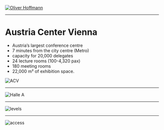 ## 

[![Oliver Hoffmann](http://res.cloudinary.com/ontore/image/upload/fl_any_format,q_auto:best/v1507060694/17-0678_BMVIT_VK_Hoffmann-2_s7gcqs.png)](https://docs.google.com/presentation/d/11d8lDj-lxInCdtOpae_AtVXOdP7xbsLaKUItDBp60Cc/edit?usp=drivesdk)

---

# Austria Center Vienna

* Austria’s largest conference centre 
* 7 minutes from the city centre (Metro)
* capacity for 20,000 delegates 
* 24 lecture rooms (100-4,320 pax)
* 180 meeting rooms
* 22,000 m² of exhibition space.

![ACV](http://res.cloudinary.com/ontore/image/upload/fl_any_format,q_auto:best/v1507086659/image9_ozmxy0.png)

---

![Halle A](http://res.cloudinary.com/ontore/image/upload/fl_any_format,q_auto:best/v1507087387/image10_hutdmm.png)

---

![levels](http://res.cloudinary.com/ontore/image/upload/fl_any_format,q_auto:best/v1507087726/image24_tbrsdw.png)

---

![access](http://res.cloudinary.com/ontore/image/upload/fl_any_format,q_auto:best/v1507087925/image25_rx0nuf.png)
